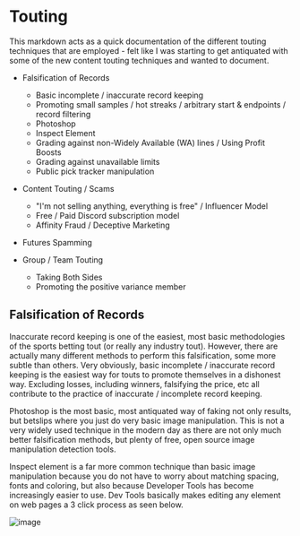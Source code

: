 # Touting

This markdown acts as a quick documentation of the different touting techniques that are employed - felt like I was starting to get antiquated with some of the new content touting techniques and wanted to document.

* Falsification of Records
    * Basic incomplete / inaccurate record keeping
    * Promoting small samples / hot streaks / arbitrary start & endpoints / record filtering
    * Photoshop
    * Inspect Element
    * Grading against non-Widely Available (WA) lines / Using Profit Boosts
    * Grading against unavailable limits
    * Public pick tracker manipulation

* Content Touting / Scams
    * "I'm not selling anything, everything is free" / Influencer Model
    * Free / Paid Discord subscription model
    * Affinity Fraud / Deceptive Marketing
 
* Futures Spamming

* Group / Team Touting
    * Taking Both Sides
    * Promoting the positive variance member
 
## Falsification of Records

Inaccurate record keeping is one of the easiest, most basic methodologies of the sports betting tout (or really any industry tout). However, there are actually many different methods to perform this falsification, some more subtle than others. Very obviously, basic incomplete / inaccurate record keeping is the easiest way for touts to promote themselves in a dishonest way. Excluding losses, including winners, falsifying the price, etc all contribute to the practice of inaccurate / incomplete record keeping. 

Photoshop is the most basic, most antiquated way of faking not only results, but betslips where you just do very basic image manipulation. This is not a very widely used technique in the modern day as there are not only much better falsification methods, but plenty of free, open source image manipulation detection tools.

Inspect element is a far more common technique than basic image manipulation because you do not have to worry about matching spacing, fonts and coloring, but also because Developer Tools has become increasingly easier to use. Dev Tools basically makes editing any element on web pages a 3 click process as seen below.

![image](https://github.com/user-attachments/assets/7350c9f0-c559-4e20-9bf8-bcf5d1fb6e3e)


